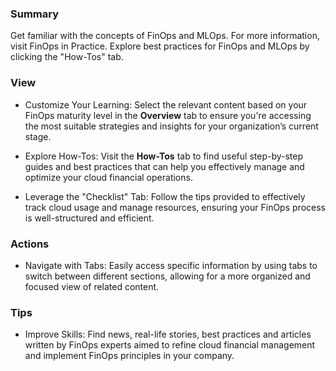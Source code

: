 ### **Summary**

Get familiar with the concepts of FinOps and MLOps. For more information, visit FinOps in Practice. Explore best practices for FinOps and MLOps by clicking the "How-Tos" tab.

### **View**
 
- Customize Your Learning: Select the relevant content based on your FinOps maturity level in the **Overview** tab to ensure you're accessing the most suitable strategies and insights for your organization’s current stage.

- Explore How-Tos: Visit the **How-Tos** tab to find useful step-by-step guides and best practices that can help you effectively manage and optimize your cloud financial operations.

- Leverage the "Checklist" Tab: Follow the tips provided to effectively track cloud usage and manage resources, ensuring your FinOps process is well-structured and efficient.

### **Actions**

- Navigate with Tabs: Easily access specific information by using tabs to switch between different sections, allowing for a more organized and focused view of related content.

### **Tips**

- Improve Skills: Find news, real-life stories, best practices and articles written by FinOps experts aimed to refine cloud financial management and implement FinOps principles in your company.
